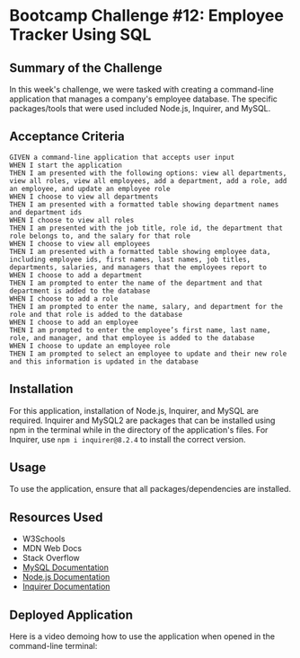 # Bootcamp Challenge #12: Employee Tracker Using SQL

## Summary of the Challenge

In this week's challenge, we were tasked with creating a command-line application that manages a company's employee database. The specific packages/tools that were used included Node.js, Inquirer, and MySQL. 

## Acceptance Criteria
```
GIVEN a command-line application that accepts user input
WHEN I start the application
THEN I am presented with the following options: view all departments, view all roles, view all employees, add a department, add a role, add an employee, and update an employee role
WHEN I choose to view all departments
THEN I am presented with a formatted table showing department names and department ids
WHEN I choose to view all roles
THEN I am presented with the job title, role id, the department that role belongs to, and the salary for that role
WHEN I choose to view all employees
THEN I am presented with a formatted table showing employee data, including employee ids, first names, last names, job titles, departments, salaries, and managers that the employees report to
WHEN I choose to add a department
THEN I am prompted to enter the name of the department and that department is added to the database
WHEN I choose to add a role
THEN I am prompted to enter the name, salary, and department for the role and that role is added to the database
WHEN I choose to add an employee
THEN I am prompted to enter the employee’s first name, last name, role, and manager, and that employee is added to the database
WHEN I choose to update an employee role
THEN I am prompted to select an employee to update and their new role and this information is updated in the database
```

## Installation
For this application, installation of Node.js, Inquirer, and MySQL are required. Inquirer and MySQL2 are packages that can be installed using npm in the terminal while in the directory of the application's files. For Inquirer, use ```npm i inquirer@8.2.4``` to install the correct version.

## Usage
To use the application, ensure that all packages/dependencies are installed. 

## Resources Used
- W3Schools
- MDN Web Docs
- Stack Overflow
- [MySQL Documentation](https://dev.mysql.com/doc/)
- [Node.js Documentation](https://nodejs.org/en/docs)
- [Inquirer Documentation](https://www.npmjs.com/package/inquirer)


## Deployed Application
Here is a video demoing how to use the application when opened in the command-line terminal:

![]()
